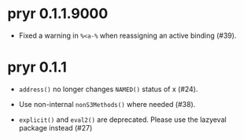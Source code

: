 # pryr 0.1.1.9000

* Fixed a warning in `%<a-%` when reassigning an active binding (#39).

# pryr 0.1.1

* `address()` no longer changes `NAMED()` status of x (#24).

* Use non-internal `nonS3Methods()` where needed (#38).

* `explicit()` and `eval2()` are deprecated. Please use the lazyeval
  package instead (#27)
